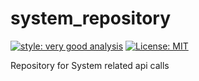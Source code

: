 # system_repository

[![style: very good analysis][very_good_analysis_badge]][very_good_analysis_link]
[![License: MIT][license_badge]][license_link]

Repository for System related api calls

[license_badge]: https://img.shields.io/badge/license-MIT-blue.svg
[license_link]: https://opensource.org/licenses/MIT
[very_good_analysis_badge]: https://img.shields.io/badge/style-very_good_analysis-B22C89.svg
[very_good_analysis_link]: https://pub.dev/packages/very_good_analysis

